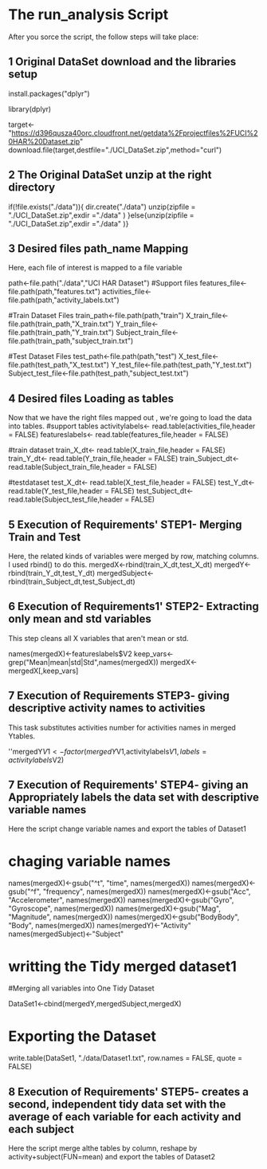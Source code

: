 <h1> The run_analysis Script</h1>


After you sorce the script, the follow steps will take place:

<h2>1 Original DataSet download and the libraries setup </h2>

install.packages("dplyr")

library(dplyr)

target<- "https://d396qusza40orc.cloudfront.net/getdata%2Fprojectfiles%2FUCI%20HAR%20Dataset.zip"
download.file(target,destfile="./UCI_DataSet.zip",method="curl")

<h2>2 The Original DataSet unzip at the right directory</h2>

if(!file.exists("./data")){
  dir.create("./data")
  unzip(zipfile = "./UCI_DataSet.zip",exdir ="./data" )
}else{unzip(zipfile = "./UCI_DataSet.zip",exdir ="./data" )}


<h2>3 Desired files path_name Mapping </h2>

Here, each file of interest is mapped to a file variable 


path<-file.path("./data","UCI HAR Dataset")
#Support files
features_file<-file.path(path,"features.txt")
activities_file<-file.path(path,"activity_labels.txt")

#Train Dataset Files
train_path<-file.path(path,"train")
X_train_file<-file.path(train_path,"X_train.txt")
Y_train_file<-file.path(train_path,"Y_train.txt")
Subject_train_file<-file.path(train_path,"subject_train.txt")

#Test Dataset Files
test_path<-file.path(path,"test")
X_test_file<-file.path(test_path,"X_test.txt")
Y_test_file<-file.path(test_path,"Y_test.txt")
Subject_test_file<-file.path(test_path,"subject_test.txt")


<h2>4 Desired files Loading as tables </h2>

Now that we have the right files mapped out , we're going to load the data into tables.
#support tables
activitylabels<- read.table(activities_file,header = FALSE)
featureslabels<- read.table(features_file,header = FALSE)

#train dataset
train_X_dt<- read.table(X_train_file,header = FALSE)
train_Y_dt<- read.table(Y_train_file,header = FALSE)
train_Subject_dt<- read.table(Subject_train_file,header = FALSE)

#testdataset
test_X_dt<- read.table(X_test_file,header = FALSE)
test_Y_dt<- read.table(Y_test_file,header = FALSE)
test_Subject_dt<- read.table(Subject_test_file,header = FALSE)

<h2>5 Execution of Requirements' STEP1- Merging Train and Test </h2>
Here, the related  kinds of variables were  merged by row, matching columns. I used rbind() to do this.
mergedX<-rbind(train_X_dt,test_X_dt)
mergedY<-rbind(train_Y_dt,test_Y_dt)
mergedSubject<-rbind(train_Subject_dt,test_Subject_dt)

<h2>6 Execution of Requirements1' STEP2- Extracting only mean and std variables </h2>
This step cleans all X variables that aren't mean or std.

names(mergedX)<-featureslabels$V2
keep_vars<-grep("Mean|mean|std|Std",names(mergedX))
mergedX<-mergedX[,keep_vars]

<h2>7 Execution of Requirements STEP3- giving descriptive activity names to activities </h2>
This task substitutes  activities number for activities names  in merged Ytables.

''mergedY$V1<-factor(mergedY$V1,activitylabels$V1,labels = activitylabels$V2)

<h2>7 Execution of Requirements' STEP4- giving an Appropriately labels the data set with descriptive variable names </h2>
Here  the script change variable names and export the tables of Dataset1

# chaging variable names
names(mergedX)<-gsub("^t", "time", names(mergedX))
names(mergedX)<-gsub("^f", "frequency", names(mergedX))
names(mergedX)<-gsub("Acc", "Accelerometer", names(mergedX))
names(mergedX)<-gsub("Gyro", "Gyroscope", names(mergedX))
names(mergedX)<-gsub("Mag", "Magnitude", names(mergedX))
names(mergedX)<-gsub("BodyBody", "Body", names(mergedX))
names(mergedY)<-"Activity"
names(mergedSubject)<-"Subject"

# writting the Tidy  merged  dataset1

#Merging all variables into One Tidy Dataset 

DataSet1<-cbind(mergedY,mergedSubject,mergedX)

# Exporting the Dataset
write.table(DataSet1, "./data/Dataset1.txt", row.names = FALSE, quote = FALSE)

<h2>8 Execution of Requirements' STEP5- creates a second, independent tidy data set with the average of each variable for each activity and each subject </h2>

Here  the script merge althe tables by column, reshape by activity+subject(FUN=mean) and export the tables of Dataset2
